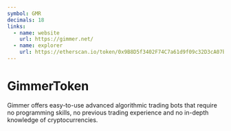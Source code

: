 ```yaml
---
symbol: GMR
decimals: 18
links:
  - name: website
    url: https://gimmer.net/
  - name: explorer
    url: https://etherscan.io/token/0x9B8D5f3402F74C7a61d9f09c32D3cA07b45c1466
---
```


# GimmerToken

Gimmer offers easy-to-use advanced algorithmic trading bots that require no programming skills, no previous trading experience and no in-depth knowledge of cryptocurrencies.
